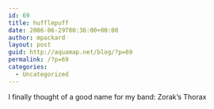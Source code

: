 ```yaml
---
id: 69
title: hufflepuff
date: 2006-06-29T00:36:00+00:00
author: mpackard
layout: post
guid: http://aquamap.net/blog/?p=69
permalink: /?p=69
categories:
  - Uncategorized
---
```

I finally thought of a good name for my band: Zorak&#8217;s Thorax
